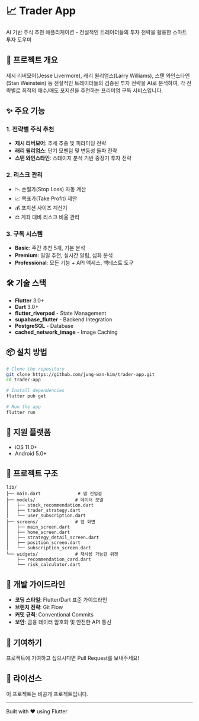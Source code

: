 # 📈 Trader App

AI 기반 주식 추천 애플리케이션 - 전설적인 트레이더들의 투자 전략을 활용한 스마트 투자 도우미

## 🚀 프로젝트 개요

제시 리버모어(Jesse Livermore), 래리 윌리엄스(Larry Williams), 스탠 와인스타인(Stan Weinstein) 등 전설적인 트레이더들의 검증된 투자 전략을 AI로 분석하여, 각 전략별로 최적의 매수/매도 포지션을 추천하는 프리미엄 구독 서비스입니다.

## ✨ 주요 기능

### 1. 전략별 주식 추천
- **제시 리버모어**: 추세 추종 및 피라미딩 전략
- **래리 윌리엄스**: 단기 모멘텀 및 변동성 돌파 전략
- **스탠 와인스타인**: 스테이지 분석 기반 중장기 투자 전략

### 2. 리스크 관리
- 📉 손절가(Stop Loss) 자동 계산
- 📈 목표가(Take Profit) 제안
- 💰 포지션 사이즈 계산기
- ⚖️ 계좌 대비 리스크 비율 관리

### 3. 구독 시스템
- **Basic**: 주간 추천 5개, 기본 분석
- **Premium**: 일일 추천, 실시간 알림, 심화 분석
- **Professional**: 모든 기능 + API 액세스, 백테스트 도구

## 🛠 기술 스택

- **Flutter** 3.0+
- **Dart** 3.0+
- **flutter_riverpod** - State Management
- **supabase_flutter** - Backend Integration
- **PostgreSQL** - Database
- **cached_network_image** - Image Caching

## 📦 설치 방법

```bash
# Clone the repository
git clone https://github.com/jung-wan-kim/trader-app.git
cd trader-app

# Install dependencies
flutter pub get

# Run the app
flutter run
```

## 📱 지원 플랫폼

- iOS 11.0+
- Android 5.0+

## 📂 프로젝트 구조

```
lib/
├── main.dart              # 앱 진입점
├── models/               # 데이터 모델
│   ├── stock_recommendation.dart
│   ├── trader_strategy.dart
│   └── user_subscription.dart
├── screens/              # 앱 화면
│   ├── main_screen.dart
│   ├── home_screen.dart
│   ├── strategy_detail_screen.dart
│   ├── position_screen.dart
│   └── subscription_screen.dart
└── widgets/              # 재사용 가능한 위젯
    ├── recommendation_card.dart
    └── risk_calculator.dart
```

## 🔧 개발 가이드라인

- **코딩 스타일**: Flutter/Dart 표준 가이드라인
- **브랜치 전략**: Git Flow
- **커밋 규칙**: Conventional Commits
- **보안**: 금융 데이터 암호화 및 안전한 API 통신

## 🤝 기여하기

프로젝트에 기여하고 싶으시다면 Pull Request를 보내주세요!

## 📄 라이선스

이 프로젝트는 비공개 프로젝트입니다.

---

Built with ❤️ using Flutter